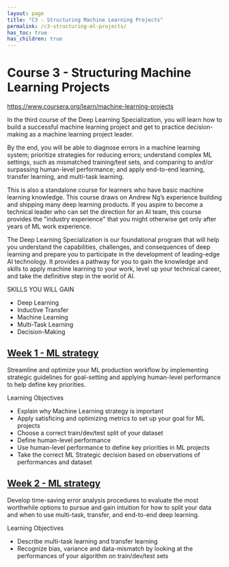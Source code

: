 ```yaml
---
layout: page
title: "C3 - Structuring Machine Learning Projects"
permalink: /c3-structuring-ml-projects/
has_toc: true
has_children: true
---
```

# Course 3 - Structuring Machine Learning Projects

https://www.coursera.org/learn/machine-learning-projects

In the third course of the Deep Learning Specialization, you will learn how to build a successful machine learning project and get to practice decision-making as a machine learning project leader. 

By the end, you will be able to diagnose errors in a machine learning system; prioritize strategies for reducing errors; understand complex ML settings, such as mismatched training/test sets, and comparing to and/or surpassing human-level performance; and apply end-to-end learning, transfer learning, and multi-task learning.

This is also a standalone course for learners who have basic machine learning knowledge. This course draws on Andrew Ng’s experience building and shipping many deep learning products. If you aspire to become a technical leader who can set the direction for an AI team, this course provides the "industry experience" that you might otherwise get only after years of ML work experience.
 
The Deep Learning Specialization is our foundational program that will help you understand the capabilities, challenges, and consequences of deep learning and prepare you to participate in the development of leading-edge AI technology. It provides a pathway for you to gain the knowledge and skills to apply machine learning to your work, level up your technical career, and take the definitive step in the world of AI.

SKILLS YOU WILL GAIN
- Deep Learning
- Inductive Transfer
- Machine Learning
- Multi-Task Learning
- Decision-Making

## [Week 1 - ML strategy](./week1/)

Streamline and optimize your ML production workflow by implementing strategic guidelines for goal-setting and applying human-level performance to help define key priorities.

Learning Objectives
- Explain why Machine Learning strategy is important
- Apply satisficing and optimizing metrics to set up your goal for ML projects
- Choose a correct train/dev/test split of your dataset
- Define human-level performance
- Use human-level performance to define key priorities in ML projects
- Take the correct ML Strategic decision based on observations of performances and dataset

## [Week 2 - ML strategy](./week2/)

Develop time-saving error analysis procedures to evaluate the most worthwhile options to pursue and gain intuition for how to split your data and when to use multi-task, transfer, and end-to-end deep learning.

Learning Objectives
- Describe multi-task learning and transfer learning
- Recognize bias, variance and data-mismatch by looking at the performances of your algorithm on train/dev/test sets

